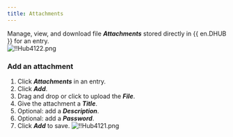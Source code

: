```yaml
---
title: Attachments
---
```

Manage, view, and download file ***Attachments*** stored directly in {{ en.DHUB }} for an entry.  
![!!Hub4122.png](https://webdevolutions.azureedge.net/docs/en/hub/Hub4122.png) 

### Add an attachment 

1. Click ***Attachments*** in an entry. 
1. Click ***Add***. 
1. Drag and drop or click to upload the ***File***. 
1. Give the attachment a ***Title***. 
1. Optional: add a ***Description***. 
1. Optional: add a ***Password***. 
1. Click ***Add*** to save. 
![!!Hub4121.png](https://webdevolutions.azureedge.net/docs/en/hub/Hub4121.png) 
